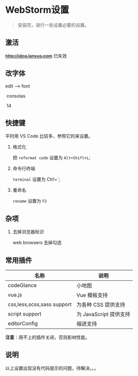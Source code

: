 # WebStorm设置

> 安装完，进行一些设置必要的设置。

## 激活

~~http://idea.lanyus.com~~ 已失效

## 改字体

edit --> font 

​	consolas

​	14

## 快捷键

平时用 VS Code 比较多，参照它的来设置。

1. 格式化

   把 `reformat code` 设置为 `Alt+Shift+L`;

2. 命令行终端

   `terminal` 设置为 Ctrl+\`;

3. 重命名

   `rename` 设置为 `F2`

## 杂项

1. 去掉浏览器标识

   web browsers 去掉勾选

## 常用插件

| 名称                       | 说明                   |
| -------------------------- | ---------------------- |
| codeGlance                 | 小地图                 |
| vue.js                     | Vue 模板支持           |
| css,less,scss,sass support | 为各种 CSS 提供支持    |
| script support             | 为 JavaScript 提供支持 |
| editorConfig               | 缩进支持               |

**注意**：用不上的插件关闭，否则影响性能。

## 说明

以上设置出现没有代码提示的问题，待解决。。。

